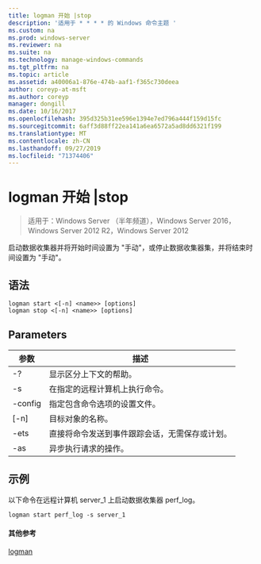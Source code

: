 ```yaml
---
title: logman 开始 |stop
description: '适用于 * * * * 的 Windows 命令主题 '
ms.custom: na
ms.prod: windows-server
ms.reviewer: na
ms.suite: na
ms.technology: manage-windows-commands
ms.tgt_pltfrm: na
ms.topic: article
ms.assetid: a40006a1-876e-474b-aaf1-f365c730deea
author: coreyp-at-msft
ms.author: coreyp
manager: dongill
ms.date: 10/16/2017
ms.openlocfilehash: 395d325b31ee596e1394e7ed796a444f159d15fc
ms.sourcegitcommit: 6aff3d88ff22ea141a6ea6572a5ad8dd6321f199
ms.translationtype: MT
ms.contentlocale: zh-CN
ms.lasthandoff: 09/27/2019
ms.locfileid: "71374406"
---
```

# <a name="logman-start--stop"></a>logman 开始 |stop

>适用于：Windows Server （半年频道），Windows Server 2016，Windows Server 2012 R2，Windows Server 2012

启动数据收集器并将开始时间设置为 "手动"，或停止数据收集器集，并将结束时间设置为 "手动"。  

## <a name="syntax"></a>语法  
```  
logman start <[-n] <name>> [options]  
logman stop <[-n] <name>> [options]  
```  
## <a name="parameters"></a>Parameters  

|     参数      |                                 描述                                  |
|--------------------|------------------------------------------------------------------------------|
|         -?         |                       显示区分上下文的帮助。                       |
| -s <computer name> |            在指定的远程计算机上执行命令。             |
|  -config <value>   |           指定包含命令选项的设置文件。            |
|    [-n] <name>     |                          目标对象的名称。                          |
|        -ets        | 直接将命令发送到事件跟踪会话，无需保存或计划。 |
|        -as         |               异步执行请求的操作。                |

## <a name="BKMK_examples"></a>示例  
以下命令在远程计算机 server_1 上启动数据收集器 perf_log。  
```  
logman start perf_log -s server_1  
```  
#### <a name="additional-references"></a>其他参考  
[logman](logman.md)  

